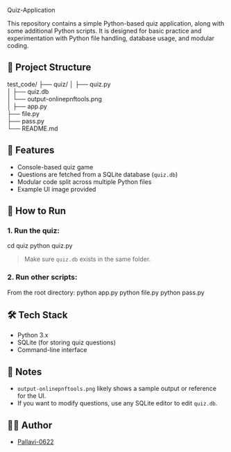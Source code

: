 Quiz-Application

This repository contains a simple Python-based quiz application, along with some additional Python scripts. It is designed for basic practice and experimentation with Python file handling, database usage, and modular coding.

## 📁 Project Structure

test_code/
├── quiz/
│   ├── quiz.py                    
│   ├── quiz.db                    
│   └── output-onlinepnftools.png  
│
├── app.py                         
├── file.py                        
├── pass.py                        
└── README.md                     

## 🎯 Features

- Console-based quiz game
- Questions are fetched from a SQLite database (`quiz.db`)
- Modular code split across multiple Python files
- Example UI image provided

## 🚀 How to Run

### 1. Run the quiz:
cd quiz
python quiz.py

> Make sure `quiz.db` exists in the same folder.

### 2. Run other scripts:
From the root directory:
python app.py
python file.py
python pass.py

## 🛠️ Tech Stack

- Python 3.x
- SQLite (for storing quiz questions)
- Command-line interface

## 🧾 Notes

- `output-onlinepnftools.png` likely shows a sample output or reference for the UI.
- If you want to modify questions, use any SQLite editor to edit `quiz.db`.

## 👩‍💻 Author

- [Pallavi-0622](https://github.com/Pallavi-0622)
